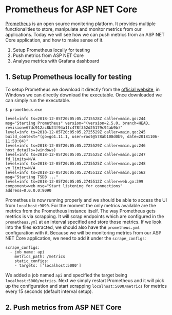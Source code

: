 # Prometheus for ASP NET Core

[Prometheus](https://prometheus.io/) is an open source monitering platform. It provides multiple functionalities to store, manipulate and monitor metrics from our applications. Today we will see how we can push metrics from an ASP NET Core application, and how to make sense of it.

1. Setup Prometheus locally for testing
2. Push metrics from ASP NET Core
3. Analyse metrics with Grafana dashboard

## 1. Setup Prometheus locally for testing

To setup Prometheus we download it directly from the [official website](https://prometheus.io/download/), in Windows we can directly download the executable. Once downloaded we can simply run the executable.

```
$ prometheus.exe

level=info ts=2018-12-05T20:05:05.2715528Z caller=main.go:244 msg="Starting Prometheus" version="(version=2.5.0, branch=HEAD, revision=67dc912ac8b24f94a1fc478f352d25179c94ab9b)"
level=info ts=2018-12-05T20:05:05.2725529Z caller=main.go:245 build_context="(go=go1.11.1, user=root@578ab108d0b9, date=20181106-11:50:04)"
level=info ts=2018-12-05T20:05:05.2725529Z caller=main.go:246 host_details=(windows)
level=info ts=2018-12-05T20:05:05.2735525Z caller=main.go:247 fd_limits=N/A
level=info ts=2018-12-05T20:05:05.2735525Z caller=main.go:248 vm_limits=N/A
level=info ts=2018-12-05T20:05:05.2745512Z caller=main.go:562 msg="Starting TSDB ..."
level=info ts=2018-12-05T20:05:05.2745512Z caller=web.go:399 component=web msg="Start listening for connections" address=0.0.0.0:9090
```

Prometheus is now running properly and we should be able to access the UI from `localhost:9090`. For the moment the only metrics available are the metrics from the Prometheus instance itself. The way Prometheus gets metrics is via scrapping. It will scrap endpoints which are configured in the `prometheus.yml` at an interval specified and store those metrics. If we look into the files extracted, we should also have the `prometheus.yml` configuration with it.  Because we will be monitoring metrics from our ASP NET Core application, we need to add it under the `scrape_configs`:

```
scrape_configs:
  - job_name: api
    metrics_path: /metrics
    static_configs:
    - targets: ['localhost:5000']
```

We added a job named `api` and specified the target being `localhost:5000/metrics`. Next we simply restart Prometheus and it will pick up the configuration and start scrapping `localhost:5000/metrics` for metrics every 15 seconds (default interval setup).

## 2. Push metrics from ASP NET Core